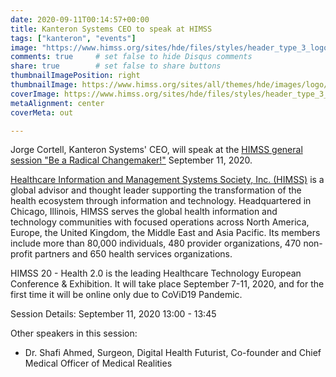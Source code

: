 ```yaml
---
date: 2020-09-11T00:14:57+00:00
title: Kanteron Systems CEO to speak at HIMSS
tags: ["kanteron", "events"]
image: "https://www.himss.org/sites/hde/files/styles/header_type_3_logo_xl/public/media/image/2020/07/08/himss20health2.0_logo_europe-digital_white_long_wodate-edit.png"
comments: true     # set false to hide Disqus comments
share: true        # set false to share buttons
thumbnailImagePosition: right
thumbnailImage: https://www.himss.org/sites/all/themes/hde/images/logo/HIMSSlogo_Hwhitelogotype_RGB.svg
coverImage: https://www.himss.org/sites/hde/files/styles/header_type_3_logo_xl/public/media/image/2020/07/08/himss20health2.0_logo_europe-digital_white_long_wodate-edit.png
metaAlignment: center
coverMeta: out

---
```


Jorge Cortell, Kanteron Systems' CEO, will speak at the [HIMSS general session "Be a Radical Changemaker!"](https://www.himss.org/session-be-radical-changemaker) September 11, 2020.

<!--more-->

[Healthcare Information and Management Systems Society, Inc. (HIMSS)](https://www.himss.org) is a global advisor and thought leader supporting the transformation of the health ecosystem through information and technology. Headquartered in Chicago, Illinois, HIMSS serves the global health information and technology communities with focused operations across North America, Europe, the United Kingdom, the Middle East and Asia Pacific. Its members include more than 80,000 individuals, 480 provider organizations, 470 non-profit partners and 650 health services organizations.

HIMSS 20 - Health 2.0 is the leading Healthcare Technology European Conference & Exhibition. It will take place September 7-11, 2020, and for the first time it will be online only due to CoViD19 Pandemic.

Session Details:
September 11, 2020
13:00 - 13:45

Other speakers in this session:
* Dr. Shafi Ahmed, Surgeon, Digital Health Futurist, Co-founder and Chief Medical Officer of Medical Realities

